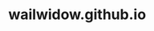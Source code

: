 # wailwidow.github.io
<!--Begin: Star-Clicks.com HTML Code--><script type='text/javascript' src='https://www.star-clicks.com/secure/ads.php?pid=36281049653545295'></script><!-- End: Star-Clicks.com -->
